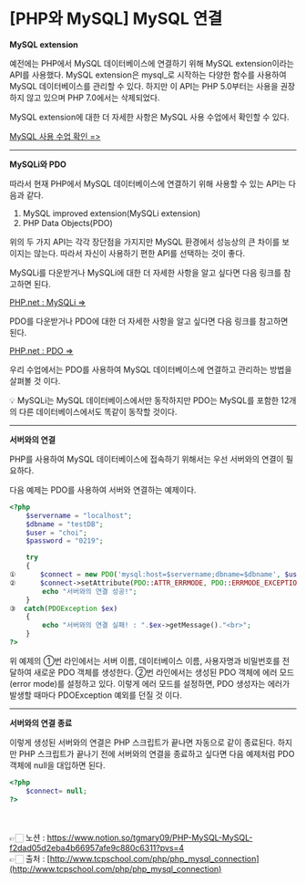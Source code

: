 # [PHP와 MySQL] MySQL 연결

**MySQL extension**

예전에는 PHP에서 MySQL 데이터베이스에 연결하기 위해 MySQL extension이라는 API를 사용했다. MySQL extension은 mysql_로 시작하는 다양한 함수를 사용하여 MySQL 데이터베이스를 관리할 수 있다.
하지만 이 API는 PHP 5.0부터는 사용을 권장하지 않고 있으며 PHP 7.0에서는 삭제되었다.

MySQL extension에 대한 더 자세한 사항은 MySQL 사용 수업에서 확인할 수 있다.

[MySQL 사용 수업 확인 =>](http://www.tcpschool.com/mysql/mysql_use_connect)

---

**MySQLi와 PDO**

따라서 현재 PHP에서 MySQL 데이터베이스에 연결하기 위해 사용할 수 있는 API는 다음과 같다.

1. MySQL improved extension(MySQLi extension)
2. PHP Data Objects(PDO)

위의 두 가지 API는 각각 장단점을 가지지만 MySQL 환경에서 성능상의 큰 차이를 보이지는 않는다.
따라서 자신이 사용하기 편한 API를 선택하는 것이 좋다.

MySQLi를 다운받거나 MySQLi에 대한 더 자세한 사항을 알고 싶다면 다음 링크를 참고하면 된다.

[PHP.net : MySQLi =>](http://php.net/manual/kr/book.mysqli.php)

PDO를 다운받거나 PDO에 대한 더 자세한 사항을 알고 싶다면 다음 링크를 참고하면 된다.

[PHP.net : PDO =>](http://php.net/manual/kr/book.pdo.php)

우리 수업에서는 PDO를 사용하여 MySQL 데이터베이스에 연결하고 관리하는 방법을 살펴볼 것
이다.

<aside>
💡 MySQLi는 MySQL 데이터베이스에서만 동작하지만 PDO는 MySQL를 포함한 12개의 다른 데이터베이스에서도 똑같이 동작할 것이다.

</aside>

---

**서버와의 연결**

PHP를 사용하여 MySQL 데이터베이스에 접속하기 위해서는 우선 서버와의 연결이 필요하다.

다음 예제는 PDO를 사용하여 서버와 연결하는 예제이다.

```php
<?php
    $servername = "localhost";
    $dbname = "testDB";
    $user = "choi";
    $password = "0219";

    try
    {
①      $connect = new PDO('mysql:host=$servername;dbname=$dbname', $user, $password)
②      $connect->setAttribute(PDO::ATTR_ERRMODE, PDO::ERRMODE_EXCEPTION);
        echo "서버와의 연결 성공!";
    }
③  catch(PDOException $ex)
    {
        echo "서버와의 연결 실패! : ".$ex->getMessage()."<br>";
    }
?>
```

위 예제의 ①번 라인에서는 서버 이름, 데이터베이스 이름, 사용자명과 비밀번호를 전달하여 
새로운 PDO 객체를 생성한다.
②번 라인에서는 생성된 PDO 객체에 에러 모드(error mode)를 설정하고 있다.
이렇게 에러 모드를 설정하면, PDO 생성자는 에러가 발생할 때마다 PDOException 예외를 던질 것
이다.

---

**서버와의 연결 종료**

이렇게 생성된 서버와의 연결은 PHP 스크립트가 끝나면 자동으로 같이 종료된다.
하지만 PHP 스크립트가 끝나기 전에 서버와의 연결을 종료하고 싶다면 다음 예제처럼 PDO 객체에 null을 대입하면 된다.

```php
<?php
	$connect= null;
?>
```

<br><br>
👉🏻 노션 : https://www.notion.so/tgmary09/PHP-MySQL-MySQL-f2dad05d2eba4b66957afe9c880c6311?pvs=4
<br>
👉🏻 출처 : [http://www.tcpschool.com/php/php_mysql_connection](http://www.tcpschool.com/php/php_mysql_connection)
